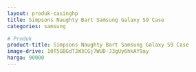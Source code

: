 ```yaml
---
layout: produk-casinghp
title: Simpsons Naughty Bart Samsung Galaxy S9 Case
categories: samsung

# Produk
product-title: Simpsons Naughty Bart Samsung Galaxy S9 Case
image-drive: 10T5GBGdTJW3CGj7WUD-J3gUy6hkAY9ay
harga: 90000
---
```

